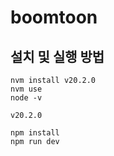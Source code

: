 # boomtoon

## 설치 및 실행 방법

```
nvm install v20.2.0
nvm use
node -v
```

```
v20.2.0
```

```
npm install
npm run dev
```
